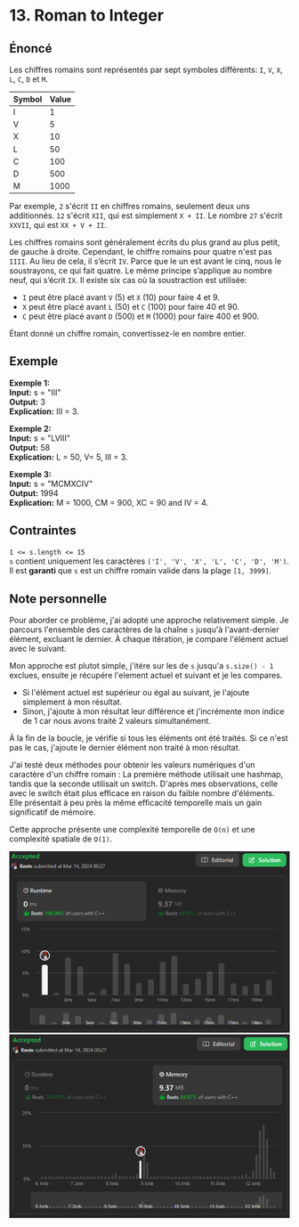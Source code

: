 # 13. Roman to Integer

## Énoncé

Les chiffres romains sont représentés par sept symboles différents: `I`, `V`, `X`, `L`, `C`, `D` et `M`.

| **Symbol** | **Value** |
| ---------- | --------- |
| I          | 1         |
| V          | 5         |
| X          | 10        |
| L          | 50        |
| C          | 100       |
| D          | 500       |
| M          | 1000      |

Par exemple, `2` s'écrit `II` en chiffres romains, seulement deux uns additionnés. `12` s'écrit `XII`, qui est simplement `X + II`. Le nombre `27` s'écrit `XXVII`, qui est `XX + V + II`.

Les chiffres romains sont généralement écrits du plus grand au plus petit, de gauche à droite. Cependant, le chiffre romains pour quatre n'est pas `IIII`. Au lieu de cela, il s’écrit `IV`. Parce que le un est avant le cinq, nous le soustrayons, ce qui fait quatre. Le même principe s’applique au nombre neuf, qui s’écrit `IX`. Il existe six cas où la soustraction est utilisée:

- `I` peut être placé avant `V` (5) et `X` (10) pour faire 4 et 9.
- `X` peut être placé avant `L` (50) et `C` (100) pour faire 40 et 90.
- `C` peut être placé avant `D` (500) et `M` (1000) pour faire 400 et 900.

Étant donné un chiffre romain, convertissez-le en nombre entier.

## Exemple

**Exemple 1:**  
**Input:** s = "III"  
**Output:** 3  
**Explication:** III = 3.

**Exemple 2:**  
**Input:** s = "LVIII"  
**Output:** 58  
**Explication:** L = 50, V= 5, III = 3.

**Exemple 3:**  
**Input:** s = "MCMXCIV"  
**Output:** 1994  
**Explication:** M = 1000, CM = 900, XC = 90 and IV = 4.

## Contraintes

`1 <= s.length <= 15`  
`s` contient uniquement les caractères `('I', 'V', 'X', 'L', 'C', 'D', 'M')`.  
Il est **garanti** que `s` est un chiffre romain valide dans la plage `[1, 3999]`.

## Note personnelle

Pour aborder ce problème, j'ai adopté une approche relativement simple. Je parcours l'ensemble des caractères de la chaîne `s` jusqu'à l'avant-dernier élément, excluant le dernier. À chaque itération, je compare l'élément actuel avec le suivant.

Mon approche est plutot simple, j'itére sur les de `s` jusqu'a `s.size() - 1` exclues, ensuite je récupére l'element actuel et suivant et je les compares.

- Si l'élément actuel est supérieur ou égal au suivant, je l'ajoute simplement à mon résultat.
- Sinon, j'ajoute à mon résultat leur différence et j'incrémente mon indice de 1 car nous avons traité 2 valeurs simultanément.

À la fin de la boucle, je vérifie si tous les éléments ont été traités. Si ce n'est pas le cas, j'ajoute le dernier élément non traité à mon résultat.

J'ai testé deux méthodes pour obtenir les valeurs numériques d'un caractère d'un chiffre romain :
La première méthode utilisait une hashmap, tandis que la seconde utilisait un switch. D'après mes observations, celle avec le switch était plus efficace en raison du faible nombre d'éléments. Elle présentait à peu près la même efficacité temporelle mais un gain significatif de mémoire.

Cette approche présente une complexité temporelle de `O(n)` et une complexité spatiale de `O(1)`.

<img src="./imgs/runtime.png"/>
<img src="./imgs/memory.png"/>
